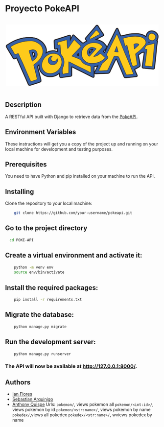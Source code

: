 # Proyecto PokeAPI
<br/>

<div align="center">
	<img height="200" src="https://raw.githubusercontent.com/PokeAPI/media/master/logo/pokeapi.svg?sanitize=true" alt="PokeAPI">

<br/>

</div>

<br/>

## Description

A RESTful API built with Django to retrieve data from the [PokeAPI](https://pokeapi.co/docs/v2).


## Environment Variables

These instructions will get you a copy of the project up and running on your local machine for development and testing purposes.

## Prerequisites
You need to have Python and pip installed on your machine to run the API.

## Installing

Clone the repository to your local machine:

```bash
    git clone https://github.com/your-username/pokeapi.git
```

## Go to the project directory

```bash
  cd POKE-API
```

## Create a virtual environment and activate it:

```bash
    python -m venv env
    source env/bin/activate
```

## Install the required packages:

```bash
    pip install -r requirements.txt
```

## Migrate the database:
```bash
    python manage.py migrate
```

## Run the development server:
```bash
    python manage.py runserver
```

### The API will now be available at http://127.0.0.1:8000/.


## Authors

- [Ian Flores](https://github.com/Ianskev)
- [Sebastian Arquinigo](https://github.com/sebas0303)
- [Anthony Quispe](https://github.com/Anthony-moises)
Urls:
	`pokemon/`, views pokemon all
	`pokemon/<int:id>/`, views pokemon by id
	`pokemon/<str:name>/`, views pokemon by name
	`pokedex/`,views all pokedex
	`pokedex/<str:name>/`, wviews pokedex by name
